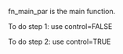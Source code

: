 
fn_main_par is the main function. 

To do step 1: use control=FALSE 

To do step 2: use control=TRUE
